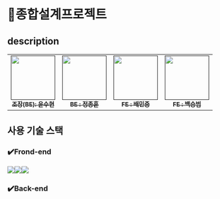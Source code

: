 # 종합설계프로젝트


## description


<table>
  <tbody>
    <tr>
      <td align="center"><a href=""><img src="" width="100px;" alt=""/><br /><sub><b>조장(BE): 윤수현</b></sub></a><br /></td>
      <td align="center"><a href=""><img src="" width="100px;" alt=""/><br /><sub><b>BE : 정종훈</b></sub></a><br /></td>
      <td align="center"><a href=""><img src="" width="100px;" alt=""/><br /><sub><b>FE : 배민중</b></sub></a><br /></td>
      <td align="center"><a href=""><img src="" width="100px;" alt=""/><br /><sub><b>FE : 백승범</b></sub></a><br /></td>
    </tr>
  </tbody>
</table>

## 사용 기술 스택

### ✔️Frond-end
<img src="https://img.shields.io/badge/React-61DAFB?style=for-the-badge&logo=React&logoColor=black"><img src="https://img.shields.io/badge/chakraui-319795?style=for-the-badge&logo=chakraui&logoColor=white"><img src="https://img.shields.io/badge/reactquery-FF4154?style=for-the-badge&logo=reactquery&logoColor=purple">

### ✔️Back-end
